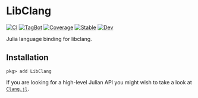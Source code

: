 # LibClang

[![CI](https://github.com/Gnimuc/LibClang.jl/actions/workflows/ci.yml/badge.svg)](https://github.com/Gnimuc/LibClang.jl/actions/workflows/ci.yml)
[![TagBot](https://github.com/Gnimuc/LibClang.jl/actions/workflows/TagBot.yml/badge.svg)](https://github.com/Gnimuc/LibClang.jl/actions/workflows/TagBot.yml)
[![Coverage](https://codecov.io/gh/Gnimuc/LibClang.jl/branch/master/graph/badge.svg)](https://codecov.io/gh/Gnimuc/LibClang.jl)
[![Stable](https://img.shields.io/badge/docs-stable-blue.svg)](https://Gnimuc.github.io/LibClang.jl/stable)
[![Dev](https://img.shields.io/badge/docs-dev-blue.svg)](https://Gnimuc.github.io/LibClang.jl/dev)

Julia language binding for libclang. 

## Installation
```
pkg> add LibClang
```

If you are looking for a high-level Julian API you might wish to take a look at [`Clang.jl`](https://github.com/JuliaInterop/Clang.jl).

